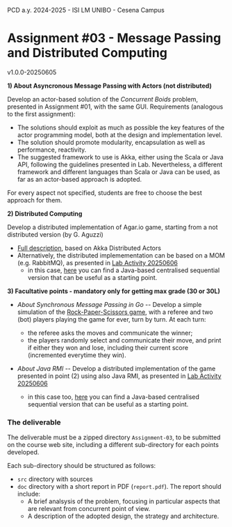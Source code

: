 PCD a.y. 2024-2025 - ISI LM UNIBO - Cesena Campus

# Assignment #03 -  Message Passing and Distributed Computing

v1.0.0-20250605

**1) About Asyncronous Message Passing with Actors (not distributed)**

Develop an actor-based solution of the *Concurrent Boids* problem, presented in Assignment #01, with the same GUI. Requirements (analogous to the first assignment):
- The solutions should exploit as much as possible  the key features of the actor programming model, both at the design and implementation level. 
- The solution should promote modularity, encapsulation as well as performance, reactivity. 
- The suggested framework to use is Akka, either using the Scala or Java API, following the guidelines presented in Lab. Nevertheless, a different framework and different languages than Scala or Java can be used, as far as an actor-based approach is adopted.

For every aspect not specified, students are free to choose the best approach for them.


**2) Distributed Computing** 

Develop a distributed implementation of Agar.io game, starting from a not distributed version (by G. Aguzzi)
- [Full description](https://github.com/cric96/pcd-assignment-2025/tree/main), based on Akka Distributed Actors
- Alternatively, the distributed implemementation can be based on a MOM (e.g. RabbitMQ), as presented in [Lab Activity 20250606](https://github.com/pcd-2024-2025/lab-10)
    - in this case, [here](https://github.com/cric96/pcd-assignment-2025-advanced) you can find a Java-based centralised sequential version that can be useful as a starting point.


**3) Facultative points - mandatory only for getting max grade (30 or 30L)**

- *About Synchronous Message Passing in Go* -- Develop a simple simulation of the [Rock-Paper-Scissors game](https://it.wikipedia.org/wiki/Morra_cinese), with a referee and two (bot) players playing the game for ever, turn by turn. At each turn:
    - the referee asks the moves and communicate the winner;
    - the players randomly select and communicate their move, and print if either they won and lose, including their current score (incremented everytime they win).

- *About Java RMI* -- Develop a distributed implementation of the game presented in point (2) using also Java RMI, as presented in [Lab Activity 20250606](https://github.com/pcd-2024-2025/lab-10)
    - in this case too, [here](https://github.com/cric96/pcd-assignment-2025-advanced) you can find a Java-based centralised sequential version that can be useful as a starting point.

### The deliverable

The deliverable must be a zipped directory `Assignment-03`, to be submitted on the course web site, including a different sub-directory for each points developed.  

Each sub-directory should be structured as follows:
- `src` directory with sources
- `doc` directory with a short report in PDF (`report.pdf`). The report should include:
	- A brief analsysis of the problem, focusing in particular aspects that are relevant from concurrent point of view.
	- A description of the adopted design, the strategy and architecture.


